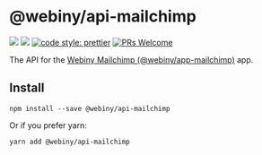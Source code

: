 # @webiny/api-mailchimp
[![](https://img.shields.io/npm/dw/@webiny/api-mailchimp.svg)](https://www.npmjs.com/package/@webiny/api-mailchimp) 
[![](https://img.shields.io/npm/v/@webiny/api-mailchimp.svg)](https://www.npmjs.com/package/@webiny/api-mailchimp)
[![code style: prettier](https://img.shields.io/badge/code_style-prettier-ff69b4.svg?style=flat-square)](https://github.com/prettier/prettier)
[![PRs Welcome](https://img.shields.io/badge/PRs-welcome-brightgreen.svg?style=flat-square)](http://makeapullrequest.com)

The API for the [Webiny Mailchimp (@webiny/app-mailchimp)](../app-mailchimp) app. 
  
## Install
```
npm install --save @webiny/api-mailchimp
```

Or if you prefer yarn: 
```
yarn add @webiny/api-mailchimp
```
